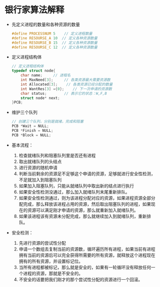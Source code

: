 # 银行家算法解释

- 先定义进程的数量和各种资源的数量

  ```c
  #define PROCESSNUM 5    // 定义进程数量
  #define RESOURSE_A 10  // 定义各种资源数量
  #define RESOURSE_B 15  // 定义各种资源数量
  #define RESOURSE_C 12  // 定义各种资源数量
  ```

- 定义进程结构体

  ```c
  // 定义进程结构体
  typedef struct node{
      char name;     // 进程名
      int MaxNeed[3];     // 各类资源最大需要资源数
      int Allocated[3];    // 各类资源已经分配的数量
      int WantRes[3] ={0};    // 下一次申请的资源数
      char status;        // 表示它的状态：W,F,B
      struct node* next;
  }PCB;
  ```

- 维护三个队列

  ```c
  // 创建三个队列，分别是就绪，完成和阻塞
  PCB *Wait = NULL;
  PCB *Finish = NULL;
  PCB *Block = NULL;
  ```

- 基本流程：

  1. 检查就绪队列和阻塞队列里是否还有进程
  2. 取出就绪队列的头结点
  3. 进行资源的随机申请
  4. 判断当前剩余的资源足不足够这个申请的资源，足够就进行安全性检测，不足就加入到阻塞队列
  5. 如果加入阻塞队列，只能从就绪队列中取出新的结点进行执行
  6. 如果安全性检测没通过，那么加入就绪队列末尾重新排队。
  7. 如果安全性检测通过，则为该进程分配对应的资源，如果进程资源全部分配完成，那么释放该进程占用的资源，然后取出阻塞队列的进程，如果现在的资源可以满足刚才申请的资源，那么就重新加入就绪队列。
  8. 如果该进程该有资源未分配完成，那么就继续加入到就绪队列，重新排队。

- 安全检测：

  1. 先进行资源的尝试性分配
  2. 申请一个数组去复制当前的资源数，循环遍历所有进程，如果当前有进程拥有当前的资源后可以完全获得所需要的所有资源，就释放这个进程现在拥有的所有资源，并设置标记位。
  3. 当所有进程都被标记，那么就是安全的，如果有一轮循环没有释放任何一个进程的资源，那就是不安全的。
  4. 不安全的话要把我们刚才的那个尝试性分配的资源进行一个回滚。